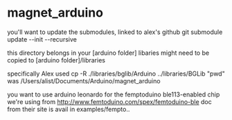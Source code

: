 magnet_arduino
==============

you'll want to update the submodules, linked to alex's github
git submodule update --init --recursive

this directory belongs in your [arduino folder]
libaries might need to be copied to [arduino folder]/libraries

specifically Alex used 
cp -R ./libraries/bglib/Arduino ../libraries/BGLib
"pwd" was /Users/alist/Documents/Arduino/magnet_arduino

you want to use arduino leonardo for the femptoduino ble113-enabled chip we're using from
http://www.femtoduino.com/spex/femtoduino-ble
doc from their site is avail in examples/fempto..


